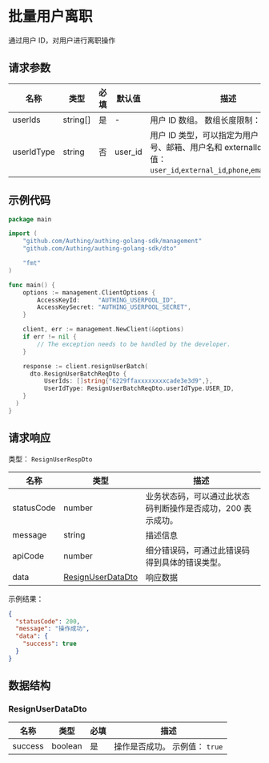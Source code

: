 # 批量用户离职

<!--
  警告⚠️：
  不要直接修改该文档，
  https://github.com/Authing/authing-docs-factory
  使用该项目进行生成
-->

<LastUpdated />

通过用户 ID，对用户进行离职操作

## 请求参数

| 名称 | 类型 | 必填 | 默认值 | 描述 | 示例值 |
| ---- | ---- | ---- | ---- | ---- | ---- |
| userIds | string[] | 是 | - | 用户 ID 数组。 数组长度限制：50。  | `["6229ffaxxxxxxxxcade3e3d9"]` |
| userIdType | string | 否 | user_id | 用户 ID 类型，可以指定为用户 ID、手机号、邮箱、用户名和 externalId。。  枚举值：`user_id`,`external_id`,`phone`,`email`,`username` | `user_id` |


## 示例代码

```go
package main

import (
    "github.com/Authing/authing-golang-sdk/management"
    "github.com/Authing/authing-golang-sdk/dto"

    "fmt"
)

func main() {
    options := management.ClientOptions {
        AccessKeyId:     "AUTHING_USERPOOL_ID",
        AccessKeySecret: "AUTHING_USERPOOL_SECRET",
    }

    client, err := management.NewClient(&options)
    if err != nil {
        // The exception needs to be handled by the developer.
    }

    response := client.resignUserBatch(
      dto.ResignUserBatchReqDto {
          UserIds: []string{"6229ffaxxxxxxxxcade3e3d9",},
          UserIdType: ResignUserBatchReqDto.userIdType.USER_ID,
    }
  )
}
```



## 请求响应

类型： `ResignUserRespDto`

| 名称 | 类型 | 描述 |
| ---- | ---- | ---- |
| statusCode | number | 业务状态码，可以通过此状态码判断操作是否成功，200 表示成功。 |
| message | string | 描述信息 |
| apiCode | number | 细分错误码，可通过此错误码得到具体的错误类型。 |
| data | <a href="#ResignUserDataDto">ResignUserDataDto</a> | 响应数据 |



示例结果：

```json
{
  "statusCode": 200,
  "message": "操作成功",
  "data": {
    "success": true
  }
}
```

## 数据结构


### <a id="ResignUserDataDto"></a> ResignUserDataDto

| 名称 | 类型 | 必填 | 描述 |
| ---- |  ---- | ---- | ---- |
| success | boolean | 是 | 操作是否成功。 示例值： `true`  |


